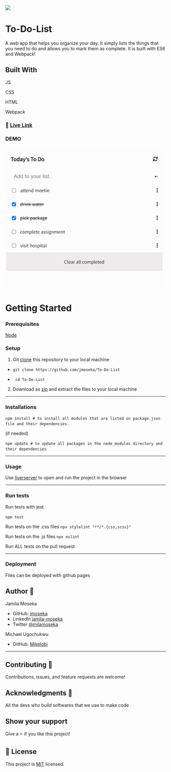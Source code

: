 
 ![](https://img.shields.io/badge/Microverse-blueviolet)

# To-Do-List

A web app that helps you organize your day. It simply lists the things that you need to do and allows you to mark them as complete. It is built with ES6 and Webpack!

## Built With

JS

CSS

HTML

Webpack

### 🔴 [Live Link](https://626e5ac8a92f1b301e871a90--fanciful-stroopwafel-1c6022.netlify.app/#)

### DEMO

<img src="assets/demo-live.gif" alt="gif project">

# Getting Started

### Prerequisites

[Node](https://nodejs.org/en/download/)

### Setup
1. Git [clone]("https://github.com/jmoseka/To-Do-List") this repository to your local machine
- ```git clone https://github.com/jmoseka/To-Do-List``` 

-  ``` cd To-Do-List```

2. Download as [zip](https://github.com/jmoseka/To-Do-List.git) and extract the files to your local machine

<hr>

### Installations
```npm install # to install all modules that are listed on package.json file and their dependencies.```

(if needed)

```npm update # to update all packages in the node_modules directory and their dependencies ```

<hr>

### Usage
Use [liverserver](https://marketplace.visualstudio.com/items?itemName=ritwickdey.LiveServer#:~:text=Shortcuts%20to%20Start%2FStop%20Server&text=Open%20a%20HTML%20file%20and,on%20Open%20with%20Live%20Server%20.&text=Open%20the%20Command%20Pallete%20by,Server%20to%20stop%20a%20server) to open and run the project in the browser

<hr>

### Run tests

Run tests with jest

`npm test`

Run tests on the .css files
```npx stylelint "**/*.{css,scss}"```

Run tests on the .js files
```npx eslint ```

Run ALL tests on the pull request 

<hr>

### Deployment
Files can be deployed with github pages

## Author 👤

Jamila Moseka

- GitHub: [jmoseka](https://github.com/jmoseka)
- LinkedIn [jamila-moseka](https://www.linkedin.com/in/jamila-moseka/)
- Twitter [@milamoseka](https://twitter.com/milamoseka)

Michael Ugochukwu

- GitHub: [Mikelobi](https://github.com/Mikelobi)

<hr>

## Contributing 🤝 

Contributions, issues, and feature requests are welcome!

## Acknowledgments 🥇
All the devs who build softwares that we use to make code

## Show your support

Give a ⭐️ if you like this project!

## 📝 License

This project is [MIT](./LICENSE) licensed.

